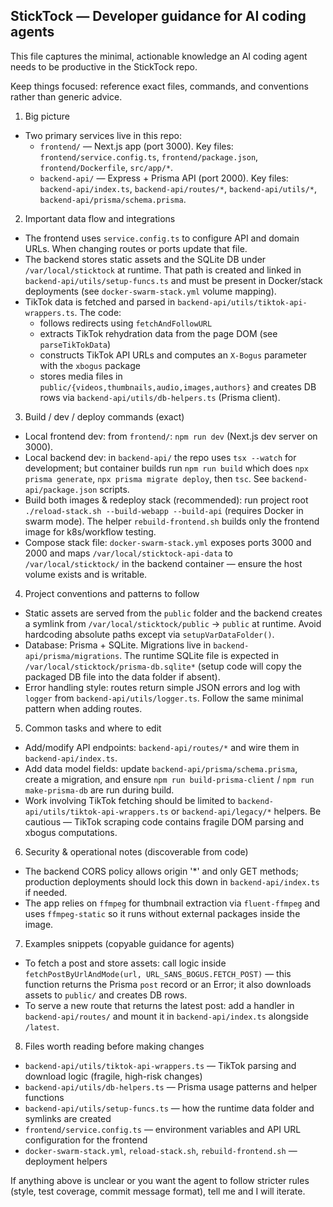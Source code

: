 ## StickTock — Developer guidance for AI coding agents

This file captures the minimal, actionable knowledge an AI coding agent needs to be productive in the StickTock repo.

Keep things focused: reference exact files, commands, and conventions rather than generic advice.

1. Big picture
- Two primary services live in this repo:
  - `frontend/` — Next.js app (port 3000). Key files: `frontend/service.config.ts`, `frontend/package.json`, `frontend/Dockerfile`, `src/app/*`.
  - `backend-api/` — Express + Prisma API (port 2000). Key files: `backend-api/index.ts`, `backend-api/routes/*`, `backend-api/utils/*`, `backend-api/prisma/schema.prisma`.

2. Important data flow and integrations
- The frontend uses `service.config.ts` to configure API and domain URLs. When changing routes or ports update that file.
- The backend stores static assets and the SQLite DB under `/var/local/sticktock` at runtime. That path is created and linked in `backend-api/utils/setup-funcs.ts` and must be present in Docker/stack deployments (see `docker-swarm-stack.yml` volume mapping).
- TikTok data is fetched and parsed in `backend-api/utils/tiktok-api-wrappers.ts`. The code:
  - follows redirects using `fetchAndFollowURL`
  - extracts TikTok rehydration data from the page DOM (see `parseTikTokData`)
  - constructs TikTok API URLs and computes an `X-Bogus` parameter with the `xbogus` package
  - stores media files in `public/{videos,thumbnails,audio,images,authors}` and creates DB rows via `backend-api/utils/db-helpers.ts` (Prisma client).

3. Build / dev / deploy commands (exact)
- Local frontend dev: from `frontend/`: `npm run dev` (Next.js dev server on 3000).
- Local backend dev: in `backend-api/` the repo uses `tsx --watch` for development; but container builds run `npm run build` which does `npx prisma generate`, `npx prisma migrate deploy`, then `tsc`. See `backend-api/package.json` scripts.
- Build both images & redeploy stack (recommended): run project root `./reload-stack.sh --build-webapp --build-api` (requires Docker in swarm mode). The helper `rebuild-frontend.sh` builds only the frontend image for k8s/workflow testing.
- Compose stack file: `docker-swarm-stack.yml` exposes ports 3000 and 2000 and maps `/var/local/sticktock-api-data` to `/var/local/sticktock/` in the backend container — ensure the host volume exists and is writable.

4. Project conventions and patterns to follow
- Static assets are served from the `public` folder and the backend creates a symlink from `/var/local/sticktock/public` -> `public` at runtime. Avoid hardcoding absolute paths except via `setupVarDataFolder()`.
- Database: Prisma + SQLite. Migrations live in `backend-api/prisma/migrations`. The runtime SQLite file is expected in `/var/local/sticktock/prisma-db.sqlite*` (setup code will copy the packaged DB file into the data folder if absent).
- Error handling style: routes return simple JSON errors and log with `logger` from `backend-api/utils/logger.ts`. Follow the same minimal pattern when adding routes.

5. Common tasks and where to edit
- Add/modify API endpoints: `backend-api/routes/*` and wire them in `backend-api/index.ts`.
- Add data model fields: update `backend-api/prisma/schema.prisma`, create a migration, and ensure `npm run build-prisma-client` / `npm run make-prisma-db` are run during build.
- Work involving TikTok fetching should be limited to `backend-api/utils/tiktok-api-wrappers.ts` or `backend-api/legacy/*` helpers. Be cautious — TikTok scraping code contains fragile DOM parsing and xbogus computations.

6. Security & operational notes (discoverable from code)
- The backend CORS policy allows origin '*' and only GET methods; production deployments should lock this down in `backend-api/index.ts` if needed.
- The app relies on `ffmpeg` for thumbnail extraction via `fluent-ffmpeg` and uses `ffmpeg-static` so it runs without external packages inside the image.

7. Examples snippets (copyable guidance for agents)
- To fetch a post and store assets: call logic inside `fetchPostByUrlAndMode(url, URL_SANS_BOGUS.FETCH_POST)` — this function returns the Prisma `post` record or an Error; it also downloads assets to `public/` and creates DB rows.
- To serve a new route that returns the latest post: add a handler in `backend-api/routes/` and mount it in `backend-api/index.ts` alongside `/latest`.

8. Files worth reading before making changes
- `backend-api/utils/tiktok-api-wrappers.ts` — TikTok parsing and download logic (fragile, high-risk changes)
- `backend-api/utils/db-helpers.ts` — Prisma usage patterns and helper functions
- `backend-api/utils/setup-funcs.ts` — how the runtime data folder and symlinks are created
- `frontend/service.config.ts` — environment variables and API URL configuration for the frontend
- `docker-swarm-stack.yml`, `reload-stack.sh`, `rebuild-frontend.sh` — deployment helpers

If anything above is unclear or you want the agent to follow stricter rules (style, test coverage, commit message format), tell me and I will iterate. 

